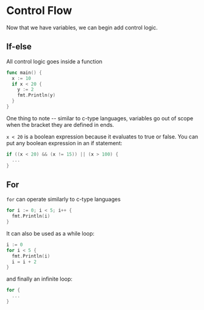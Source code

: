 # Control Flow

Now that we have variables, we can begin add control logic.

## If-else
All control logic goes inside a function
```go
func main() {
  x := 10
  if x < 20 {
    y := 2
    fmt.Println(y)
  }
}
```

One thing to note -- similar to c-type languages, variables
go out of scope when the bracket they are defined in ends.

`x < 20` is a boolean expression because it evaluates to true or false.
You can put any boolean expression in an if statement:

```go
if ((x < 20) && (x != 15)) || (x > 100) {
  ...
}
```

## For
`for` can operate similarly to c-type languages

```go
for i := 0; i < 5; i++ {
  fmt.Println(i)
}
```

It can also be used as a while loop:
```go
i := 0
for i < 5 {
  fmt.Println(i)
  i = i + 2
}
```

and finally an infinite loop:
```go
for {
  ...
}
```
